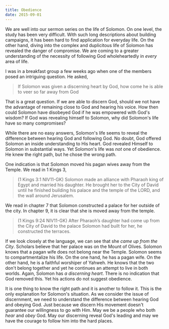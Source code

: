 ```yaml
---
title: Obedience
date: 2015-09-01
---
```

 
We are well into our sermon series on the life of Solomon. On one level, the study has been very difficult. With such long descriptions about building campaigns, it has been hard to find application for everyday life. On the other hand, diving into the complex and duplicitous life of Solomon has revealed the danger of compromise. We are coming to a greater understanding of the necessity of following God wholeheartedly in *every* area of life. 

I was in a breakfast group a few weeks ago when one of the members posed an intriguing question. He asked, 

>If Solomon was given a discerning heart by God, how come he is able to veer so far away from God

That is a great question. If we are able to discern God, should we not have the advantage of remaining close to God and hearing his voice. How then could Solomon have disobeyed God if he was empowered with God's wisdom? If God was revealing himself to Solomon, why did Solomon's life have so many compromises?

While there are no easy answers, Solomon's life seems to reveal the difference between hearing God and following God. No doubt, God offered Solomon an inside understanding to His heart. God revealed Himself to Solomon in substantial ways. Yet Solomon's life was *not* one of obedience. He knew the right path, but he chose the wrong path. 

One indication is that Solomon moved his pagan wives away from the Temple. We read in 1 Kings 3,

>(1 Kings 3:1 NIV11-GK) Solomon made an alliance with Pharaoh king of Egypt and married his daughter. He brought her to the City of David until he finished building his palace and the temple of the LORD, and the wall around Jerusalem.

We read in chapter 7 that Solomon constructed a palace for her outside of the city. In chapter 9, it is clear that she is moved away from the temple. 

>(1 Kings 9:24 NIV11-GK) After Pharaoh’s daughter had come up from the City of David to the palace Solomon had built for her, he constructed the terraces.

If we look closely at the language, we can see that she *came up from the City*. Scholars believe that her palace was on the Mount of Olives. Solomon knows that a pagan wife does not belong near the Temple. Solomon seems to compartmentalize his life. On the one hand, he has a pagan wife. On the other hand, he is a faithful worshiper of Yahweh. He knows that the two don't belong together and yet he continues an attempt to live in both worlds. Again, Solomon has *a discerning heart*. There is no indication that God removed this. Yet his actions do not suggest obedience. 

It is one thing to know the right path and it is another to follow it. This is the only explanation for Solomon's situation. As we consider the issue of discernment, we need to understand the difference between hearing God and obeying God. Just because we discern His movement doesn't guarantee our willingness to go with Him. May we be a people who both *hear* and *obey* God. May our discerning reveal God's leading and may we have the courage to follow him into the hard places.



